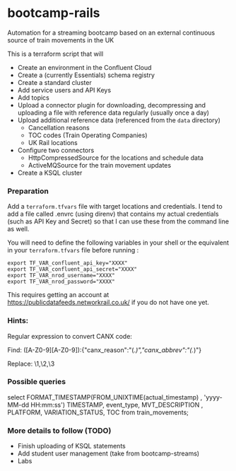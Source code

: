 # bootcamp-rails
Automation for a streaming bootcamp based on an external continuous source of train movements in the UK

This is a terraform script that will

- Create an environment in the Confluent Cloud
- Create a (currently Essentials) schema registry
- Create a standard cluster
- Add service users and API Keys
- Add topics
- Upload a connector plugin for downloading, decompressing and uploading a file with reference data regularly (usually once a day)
- Upload additional reference data (referenced from the `data` directory)
  - Cancellation reasons
  - TOC codes (Train Operating Companies)
  - UK Rail locations
- Configure two connectors
  - HttpCompressedSource for the locations and schedule data
  - ActiveMQSource for the train movement updates
- Create a KSQL cluster

### Preparation

Add a `terraform.tfvars` file with target locations and credentials. 
I tend to add a file called .envrc (using direnv) that contains my actual credentials (such as API Key and Secret) so that I can use these from the command line as well.

You will need to define the following variables in your shell or the equivalent in your `terraform.tfvars` file before running :

    export TF_VAR_confluent_api_key="XXXX"
    export TF_VAR_confluent_api_secret="XXXX"
    export TF_VAR_nrod_username="XXXX"
    export TF_VAR_nrod_password="XXXX"

This requires getting an account at https://publicdatafeeds.networkrail.co.uk/ if you do not have one yet.

### Hints:

Regular expression to convert CANX code:

Find: ([A-Z0-9][A-Z0-9]):{"canx_reason":"(.*)","canx_abbrev":"(.*)"}

Replace: \1,\2,\3

### Possible queries

select FORMAT_TIMESTAMP(FROM_UNIXTIME(actual_timestamp) , 'yyyy-MM-dd HH:mm:ss') TIMESTAMP, event_type,  MVT_DESCRIPTION ,  PLATFORM, VARIATION_STATUS, TOC from train_movements;

### More details to follow (TODO)

- Finish uploading of KSQL statements
- Add student user management (take from bootcamp-streams)
- Labs
